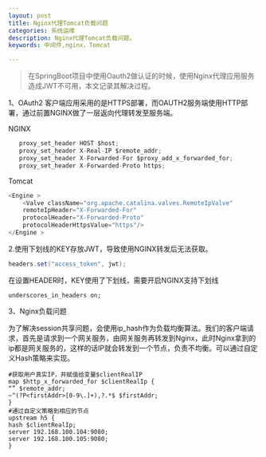 ```yaml
---
layout: post
title: Nginx代理Tomcat负载问题
categories: 系统运维
description: Nginx代理Tomcat负载问题。
keywords: 中间件,nginx，Tomcat

---
```


> 在SpringBoot项目中使用Oauth2做认证的时候，使用Nginx代理应用服务造成JWT不可用，本文记录其解决过程。

1、OAuth2 客户端应用采用的是HTTPS部署，而OAUTH2服务端使用HTTP部署，通过前置NGINX做了一层返向代理转发至服务端。

NGINX

```java
   proxy_set_header HOST $host;
   proxy_set_header X-Real-IP $remote_addr;
   proxy_set_header X-Forwarded-For $proxy_add_x_forwarded_for;
   proxy_set_header X-Forwarded-Proto https;
```

Tomcat

```java
<Engine >
    <Valve className="org.apache.catalina.valves.RemoteIpValve"  
    remoteIpHeader="X-Forwarded-For"  
    protocolHeader="X-Forwarded-Proto"  
    protocolHeaderHttpsValue="https"/> 
</Engine >
```

2.使用下划线的KEY存放JWT，导致使用NGINX转发后无法获取。

```java
headers.set("access_token", jwt);
```

在设置HEADER时，KEY使用了下划线，需要开启NGINX支持下划线

```shell
underscores_in_headers on;
```

3、Nginx负载问题

为了解决session共享问题，会使用ip_hash作为负载均衡算法。我们的客户端请求，首先是请求到一个网关服务，由网关服务再转发到Nginx，此时Nginx拿到的ip都是网关服务的，这样的话IP就会转发到一个节点，负责不均衡。可以通过自定义Hash策略来实现。

```
#获取用户真实IP，并赋值给变量$clientRealIP
map $http_x_forwarded_for $clientRealIp {
“” $remote_addr;
~^(?P<firstAddr>[0-9\.]+),?.*$ $firstAddr;
}
#通过自定义策略到相应的节点
upstream h5 {
hash $clientRealIp;
server 192.168.100.104:9080;
server 192.168.100.105:9080;
}
```

